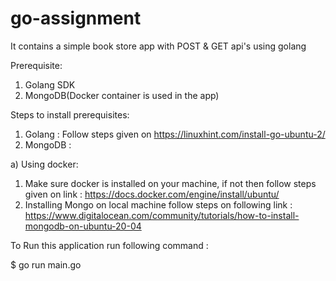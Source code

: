 # go-assignment
It contains a simple book store app with POST & GET api's using golang

Prerequisite:
1. Golang SDK
2. MongoDB(Docker container is used in the app)

Steps to install prerequisites:
1. Golang : Follow steps given on https://linuxhint.com/install-go-ubuntu-2/
2. MongoDB : 

a) Using docker: 
1. Make sure docker is installed on your machine, if not then follow steps given on link : https://docs.docker.com/engine/install/ubuntu/
2. Installing Mongo on local machine follow steps on following link : https://www.digitalocean.com/community/tutorials/how-to-install-mongodb-on-ubuntu-20-04

To Run this application run following command : 

$ go run main.go


